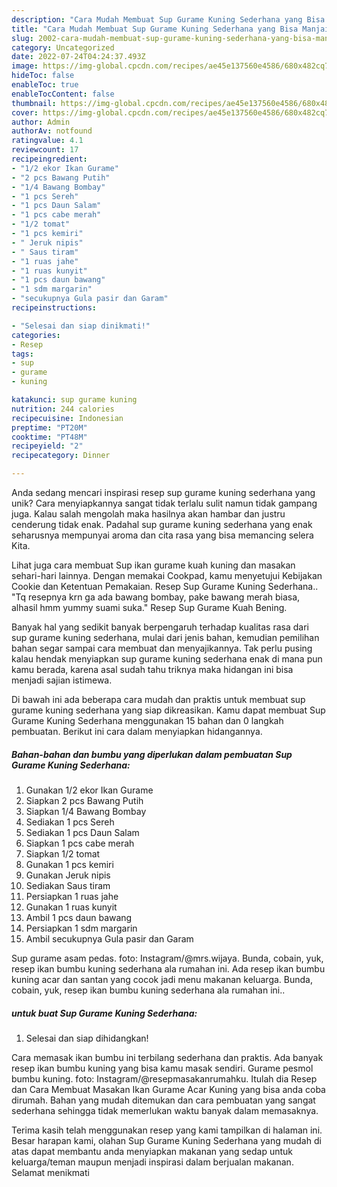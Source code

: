 ```yaml
---
description: "Cara Mudah Membuat Sup Gurame Kuning Sederhana yang Bisa Manjain Lidah"
title: "Cara Mudah Membuat Sup Gurame Kuning Sederhana yang Bisa Manjain Lidah"
slug: 2002-cara-mudah-membuat-sup-gurame-kuning-sederhana-yang-bisa-manjain-lidah
category: Uncategorized
date: 2022-07-24T04:24:37.493Z
image: https://img-global.cpcdn.com/recipes/ae45e137560e4586/680x482cq70/sup-gurame-kuning-sederhana-foto-resep-utama.jpg
hideToc: false
enableToc: true
enableTocContent: false
thumbnail: https://img-global.cpcdn.com/recipes/ae45e137560e4586/680x482cq70/sup-gurame-kuning-sederhana-foto-resep-utama.jpg
cover: https://img-global.cpcdn.com/recipes/ae45e137560e4586/680x482cq70/sup-gurame-kuning-sederhana-foto-resep-utama.jpg
author: Admin
authorAv: notfound
ratingvalue: 4.1
reviewcount: 17
recipeingredient:
- "1/2 ekor Ikan Gurame"
- "2 pcs Bawang Putih"
- "1/4 Bawang Bombay"
- "1 pcs Sereh"
- "1 pcs Daun Salam"
- "1 pcs cabe merah"
- "1/2 tomat"
- "1 pcs kemiri"
- " Jeruk nipis"
- " Saus tiram"
- "1 ruas jahe"
- "1 ruas kunyit"
- "1 pcs daun bawang"
- "1 sdm margarin"
- "secukupnya Gula pasir dan Garam"
recipeinstructions:

- "Selesai dan siap dinikmati!"
categories:
- Resep
tags:
- sup
- gurame
- kuning

katakunci: sup gurame kuning 
nutrition: 244 calories
recipecuisine: Indonesian
preptime: "PT20M"
cooktime: "PT48M"
recipeyield: "2"
recipecategory: Dinner

---
```





Anda sedang mencari inspirasi resep sup gurame kuning sederhana yang unik? Cara menyiapkannya sangat tidak terlalu sulit namun tidak gampang juga. Kalau salah mengolah maka hasilnya akan hambar dan justru cenderung tidak enak. Padahal sup gurame kuning sederhana yang enak seharusnya mempunyai aroma dan cita rasa yang bisa memancing selera Kita.





Lihat juga cara membuat Sup ikan gurame kuah kuning dan masakan sehari-hari lainnya. Dengan memakai Cookpad, kamu menyetujui Kebijakan Cookie dan Ketentuan Pemakaian. Resep Sup Gurame Kuning Sederhana.. &#34;Tq resepnya krn ga ada bawang bombay, pake bawang merah biasa, alhasil hmm yummy suami suka.&#34; Resep Sup Gurame Kuah Bening.

Banyak hal yang sedikit banyak berpengaruh terhadap kualitas rasa dari sup gurame kuning sederhana, mulai dari jenis bahan, kemudian pemilihan bahan segar sampai cara membuat dan menyajikannya. Tak perlu pusing kalau hendak menyiapkan sup gurame kuning sederhana enak di mana pun kamu berada, karena asal sudah tahu triknya maka hidangan ini bisa menjadi sajian istimewa.






Di bawah ini ada beberapa cara mudah dan praktis untuk membuat sup gurame kuning sederhana yang siap dikreasikan. Kamu dapat membuat Sup Gurame Kuning Sederhana menggunakan 15 bahan dan 0 langkah pembuatan. Berikut ini cara dalam menyiapkan hidangannya.

<!--inarticleads1-->

##### Bahan-bahan dan bumbu yang diperlukan dalam pembuatan Sup Gurame Kuning Sederhana:

1. Gunakan 1/2 ekor Ikan Gurame
1. Siapkan 2 pcs Bawang Putih
1. Siapkan 1/4 Bawang Bombay
1. Sediakan 1 pcs Sereh
1. Sediakan 1 pcs Daun Salam
1. Siapkan 1 pcs cabe merah
1. Siapkan 1/2 tomat
1. Gunakan 1 pcs kemiri
1. Gunakan  Jeruk nipis
1. Sediakan  Saus tiram
1. Persiapkan 1 ruas jahe
1. Gunakan 1 ruas kunyit
1. Ambil 1 pcs daun bawang
1. Persiapkan 1 sdm margarin
1. Ambil secukupnya Gula pasir dan Garam


Sup gurame asam pedas. foto: Instagram/@mrs.wijaya. Bunda, cobain, yuk, resep ikan bumbu kuning sederhana ala rumahan ini. Ada resep ikan bumbu kuning acar dan santan yang cocok jadi menu makanan keluarga. Bunda, cobain, yuk, resep ikan bumbu kuning sederhana ala rumahan ini.. 

<!--inarticleads2-->

#####  untuk buat Sup Gurame Kuning Sederhana:


1. Selesai dan siap dihidangkan!

Cara memasak ikan bumbu ini terbilang sederhana dan praktis. Ada banyak resep ikan bumbu kuning yang bisa kamu masak sendiri. Gurame pesmol bumbu kuning. foto: Instagram/@resepmasakanrumahku. Itulah dia Resep dan Cara Membuat Masakan Ikan Gurame Acar Kuning yang bisa anda coba dirumah. Bahan yang mudah ditemukan dan cara pembuatan yang sangat sederhana sehingga tidak memerlukan waktu banyak dalam memasaknya. 

Terima kasih telah menggunakan resep yang kami tampilkan di halaman ini. Besar harapan kami, olahan Sup Gurame Kuning Sederhana yang mudah di atas dapat membantu anda menyiapkan makanan yang sedap untuk keluarga/teman maupun menjadi inspirasi dalam berjualan makanan. Selamat menikmati
